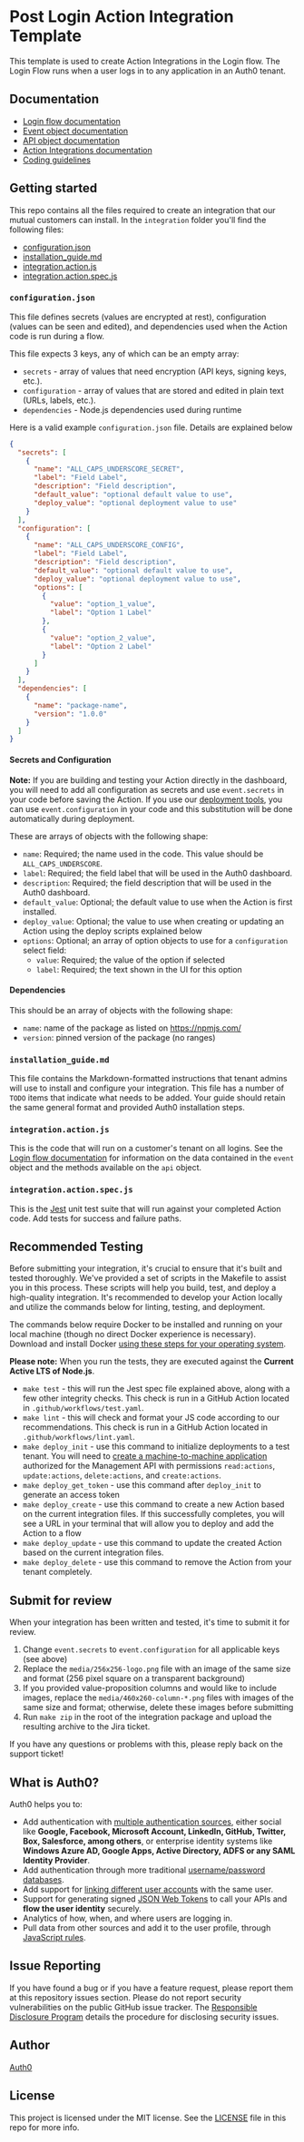 # Post Login Action Integration Template

This template is used to create Action Integrations in the Login flow. The Login Flow runs when a user logs in to any application in an Auth0 tenant.

## Documentation

- [Login flow documentation](https://auth0.com/docs/customize/actions/flows-and-triggers/login-flow)
- [Event object documentation](https://auth0.com/docs/customize/actions/flows-and-triggers/login-flow/event-object)
- [API object documentation](https://auth0.com/docs/customize/actions/flows-and-triggers/login-flow/api-object)
- [Action Integrations documentation](https://auth0.com/docs/customize/integrations/marketplace-partners/actions-integrations-for-partners)
- [Coding guidelines](https://auth0.com/docs/customize/actions/action-coding-guidelines)

## Getting started

This repo contains all the files required to create an integration that our mutual customers can install. In the `integration` folder you'll find the following files:

- [configuration.json](#configurationjson)
- [installation_guide.md](#installationguidemd)
- [integration.action.js](#integrationactionjs)
- [integration.action.spec.js](#integrationactionspecjs)

### `configuration.json`

This file defines secrets (values are encrypted at rest), configuration (values can be seen and edited), and dependencies used when the Action code is run during a flow.

This file expects 3 keys, any of which can be an empty array:

- `secrets` - array of values that need encryption (API keys, signing keys, etc.).
- `configuration` - array of values that are stored and edited in plain text (URLs, labels, etc.).
- `dependencies` - Node.js dependencies used during runtime

Here is a valid example `configuration.json` file. Details are explained below

```json
{
  "secrets": [
    {
      "name": "ALL_CAPS_UNDERSCORE_SECRET",
      "label": "Field Label",
      "description": "Field description",
      "default_value": "optional default value to use",
      "deploy_value": "optional deployment value to use"
    }
  ],
  "configuration": [
    {
      "name": "ALL_CAPS_UNDERSCORE_CONFIG",
      "label": "Field Label",
      "description": "Field description",
      "default_value": "optional default value to use",
      "deploy_value": "optional deployment value to use",
      "options": [
        {
          "value": "option_1_value",
          "label": "Option 1 Label"
        },
        {
          "value": "option_2_value",
          "label": "Option 2 Label"
        }
      ]
    }
  ],
  "dependencies": [ 
    {
      "name": "package-name",
      "version": "1.0.0" 
    }
  ]
}
```

#### Secrets and Configuration

**Note:** If you are building and testing your Action directly in the dashboard, you will need to add all configuration as secrets and use `event.secrets` in your code before saving the Action. If you use our [deployment tools](#build-and-test-your-integration), you can use `event.configuration` in your code and this substitution will be done automatically during deployment.

These are arrays of objects with the following shape:

- `name`: Required; the name used in the code. This value should be `ALL_CAPS_UNDERSCORE`.
- `label`: Required; the field label that will be used in the Auth0 dashboard.
- `description`: Required; the field description that will be used in the Auth0 dashboard.
- `default_value`: Optional; the default value to use when the Action is first installed.
- `deploy_value`: Optional; the value to use when creating or updating an Action using the deploy scripts explained below
- `options`: Optional; an array of option objects to use for a `configuration` select field:
    - `value`: Required; the value of the option if selected
    - `label`: Required; the text shown in the UI for this option

#### Dependencies

This should be an array of objects with the following shape:

- `name`: name of the package as listed on https://npmjs.com/
- `version`: pinned version of the package (no ranges)

### `installation_guide.md`

This file contains the Markdown-formatted instructions that tenant admins will use to install and configure your integration. This file has a number of `TODO` items that indicate what needs to be added. Your guide should retain the same general format and provided Auth0 installation steps.

### `integration.action.js`

This is the code that will run on a customer's tenant on all logins. See the [Login flow documentation](https://auth0.com/docs/customize/actions/flows-and-triggers/login-flow) for information on the data contained in the `event` object and the methods available on the `api` object.

### `integration.action.spec.js`

This is the [Jest](https://jestjs.io/docs/using-matchers) unit test suite that will run against your completed Action code. Add tests for success and failure paths.

## Recommended Testing

Before submitting your integration, it's crucial to ensure that it's built and tested thoroughly. We've provided a set of scripts in the Makefile to assist you in this process. These scripts will help you build, test, and deploy a high-quality integration. It's recommended to develop your Action locally and utilize the commands below for linting, testing, and deployment.

The commands below require Docker to be installed and running on your local machine (though no direct Docker experience is necessary). Download and install Docker [using these steps for your operating system](https://docs.docker.com/get-docker/). 

**Please note:** When you run the tests, they are executed against the **Current Active LTS of Node.js**.

* `make test` - this will run the Jest spec file explained above, along with a few other integrity checks. This check is run in a GitHub Action located in `.github/workflows/test.yaml`.
* `make lint` - this will check and format your JS code according to our recommendations. This check is run in a GitHub Action located in `.github/workflows/lint.yaml`.
* `make deploy_init` - use this command to initialize deployments to a test tenant. You will need to [create a machine-to-machine application](https://auth0.com/docs/get-started/auth0-overview/create-applications/machine-to-machine-apps) authorized for the Management API with permissions `read:actions`, `update:actions`, `delete:actions`, and `create:actions`.
* `make deploy_get_token` - use this command after `deploy_init` to generate an access token
* `make deploy_create` - use this command to create a new Action based on the current integration files. If this successfully completes, you will see a URL in your terminal that will allow you to deploy and add the Action to a flow
* `make deploy_update` - use this command to update the created Action based on the current integration files.
* `make deploy_delete` - use this command to remove the Action from your tenant completely.

## Submit for review

When your integration has been written and tested, it's time to submit it for review.

1. Change `event.secrets` to `event.configuration` for all applicable keys (see above)
1. Replace the `media/256x256-logo.png` file with an image of the same size and format (256 pixel square on a transparent background)
1. If you provided value-proposition columns and would like to include images, replace the `media/460x260-column-*.png` files with images of the same size and format; otherwise, delete these images before submitting
1. Run `make zip` in the root of the integration package and upload the resulting archive to the Jira ticket.

If you have any questions or problems with this, please reply back on the support ticket!

## What is Auth0?

Auth0 helps you to:

* Add authentication with [multiple authentication sources](https://auth0.com/docs/identityproviders), either social like **Google, Facebook, Microsoft Account, LinkedIn, GitHub, Twitter, Box, Salesforce, among others**, or enterprise identity systems like **Windows Azure AD, Google Apps, Active Directory, ADFS or any SAML Identity Provider**.
* Add authentication through more traditional [username/password databases](https://auth0.com/docs/connections/database/custom-db).
* Add support for [linking different user accounts](https://auth0.com/docs/link-accounts) with the same user.
* Support for generating signed [JSON Web Tokens](https://auth0.com/docs/jwt) to call your APIs and **flow the user identity** securely.
* Analytics of how, when, and where users are logging in.
* Pull data from other sources and add it to the user profile, through [JavaScript rules](https://auth0.com/docs/rules/current).

## Issue Reporting

If you have found a bug or if you have a feature request, please report them at this repository issues section. Please do not report security vulnerabilities on the public GitHub issue tracker. The [Responsible Disclosure Program](https://auth0.com/whitehat) details the procedure for disclosing security issues.

## Author

[Auth0](https://auth0.com)

## License

This project is licensed under the MIT license. See the [LICENSE](LICENSE) file in this repo for more info.

